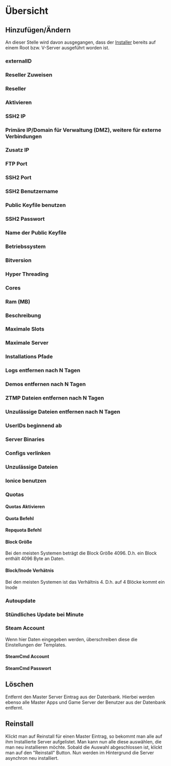 # Übersicht

## Hinzufügen/Ändern

An dieser Stelle wird davon ausgegangen, dass der [Installer](/de/installation/game-root-server/) bereits auf einem Root bzw. V-Server ausgeführt worden ist.

### externalID

### Reseller Zuweisen

### Reseller

### Aktivieren

### SSH2 IP

### Primäre IP/Domain für Verwaltung (DMZ), weitere für externe Verbindungen

### Zusatz IP

### FTP Port

### SSH2 Port

### SSH2 Benutzername

### Public Keyfile benutzen

### SSH2 Passwort

### Name der Public Keyfile

### Betriebssystem

### Bitversion

### Hyper Threading

### Cores

### Ram (MB)

### Beschreibung

### Maximale Slots

### Maximale Server

### Installations Pfade

### Logs entfernen nach N Tagen

### Demos entfernen nach N Tagen

### ZTMP Dateien entfernen nach N Tagen

### Unzulässige Dateien entfernen nach N Tagen

### UserIDs beginnend ab

### Server Binaries

### Configs verlinken

### Unzulässige Dateien

### Ionice benutzen

### Quotas

#### Quotas Aktivieren

#### Quota Befehl

#### Repquota Befehl

#### Block Größe

Bei den meisten Systemen beträgt die Block Größe 4096. D.h. ein Block enthält 4096 Byte an Daten.

#### Block/Inode Verhätnis

Bei den meisten Systemen ist das Verhältnis 4. D.h. auf 4 Blöcke kommt ein Inode

### Autoupdate

### Stündliches Update bei Minute

### Steam Account

Wenn hier Daten eingegeben werden, überschreiben diese die Einstellungen der Templates.

#### SteamCmd Account

#### SteamCmd Passwort

## Löschen

Entfernt den Master Server Eintrag aus der Datenbank. Hierbei werden ebenso alle Master Apps und Game Server der Benutzer aus der Datenbank entfernt.

## Reinstall

Klickt man auf Reinstall für einen Master Eintrag, so bekommt man alle auf ihm Installierte Server aufgelistet. Man kann nun alle diese auswählen, die man neu installieren möchte.
Sobald die Auswahl abgeschlossen ist, klickt man auf den "Reinstall" Button.
Nun werden im Hintergrund die Server asynchron neu installiert.